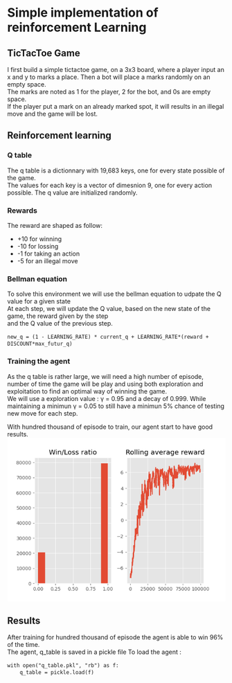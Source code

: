 # Simple implementation of reinforcement Learning

## TicTacToe Game

I first build a simple tictactoe game, on a 3x3 board, where a player input an x and y to marks a place. Then a bot will place a marks randomly
on an empty space. </br>
The marks are noted as 1 for the player, 2 for the bot, and 0s are empty space.</br>
If the player put a mark on an already marked spot, it will results in an illegal move and the game will be lost.

## Reinforcement learning

### Q table

The q table is a dictionnary with 19,683 keys, one for every state possible of the game.</br>
The values for each key is a vector of dimesnion 9, one for every action possible. The q value are initialized randomly.

### Rewards

The reward are shaped as follow:
- +10 for winning
- -10 for lossing
- -1 for taking an action
- -5 for an illegal move

### Bellman equation

To solve this environment we will use the bellman equation to udpate the Q value for a given state </br>
At each step, we will update the Q value, based on the new state of the game, the reward given by the step </br>
and the Q value of the previous step. </br>

<pre><code>new_q = (1 - LEARNING_RATE) * current_q + LEARNING_RATE*(reward + DISCOUNT*max_futur_q)
</code></pre>

### Training the agent

As the q table is rather large, we will need a high number of episode, number of time the game will be play
and using both exploration and exploitation to find an optimal way of winning the game.</br>
We will use a exploration value : γ = 0.95 and a decay of 0.999. While maintaining a minimun γ = 0.05
to still have a minimun 5% chance of testing new move for each step.

With hundred thousand of episode to train, our agent start to have good results.
![alt text ](rewards.png)

## Results

After training for hundred thousand of episode the agent is able to win 96% of the time.</br>
The agent, q_table is saved in a pickle file
To load the agent :
<pre><code>with open("q_table.pkl", "rb") as f:
    q_table = pickle.load(f)
</code></pre>
